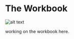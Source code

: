 # The Workbook

![alt text](https://files.slack.com/files-pri/T0HTW3H0V-F086VBBS29H/dall__e_2024-12-30_15.17.02_-_a_conceptual_book_cover_design_for__the_workbook___a_creative_and_innovative_application_for_content_management_and_ai-powered_deliverables._the_cover.webp?pub_secret=ca187997b5)

working on the workbook here.

